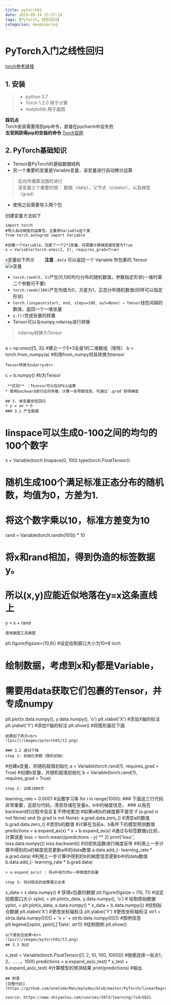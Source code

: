 ```yaml
---
title: pytorch01
date: 2019-09-24 15:57:24
tags: [PyTorch, 线性回归]
categories: deepLearing
---
```

# PyTorch入门之线性回归

[torch参考链接](http://pytorch.org/docs/0.3.0/tensors.html)
<!-- More -->
## 1. 安装
> * python 3.7
> * Torch 1.2.0 用于计算
> * matplotlib 用于画图

**踩坑点** <br>
Torch安装需要用到pip命令，直接在pycharm中会失败 <br>
**去官网获得pip的安装的命令** [Torch官网](https://pytorch.org/get-started/locally/)

## 2. PyTorch基础知识
* Tensor是PyTorch的基础数据结构
* 另一个重要的变量是Variable变量，该变量进行自动微分运算
> 反向传播算法随时进行<br>
> 该变量三个重要的值： 数据（data），父节点（creator），以及梯度（grad）
* 使用之前需要导入两个包

创建变量方法如下<br>
```
import torch
#导入自动梯度的运算包，主要用Variable这个类
from torch.autograd import Variable

#创建一个Variable，包裹了一个2*2张量，将需要计算梯度属性置为True
x = Variable(torch.ones(2, 2), requires_grad=True)
```
x变量如下所示 &emsp;&emsp;**注意** `.data` 可以返回一个 Variable 所包裹的 Tensor<br>
![x变量](/images/pytorch01/t1.png)

* `torch.rand(5, 3)`产生[0,1]的均匀分布的随机数值，参数指定形状(一维时第二个参数可不要)
* `torch.randn(100)`产生均值为0，方差为1，正态分布随机数值(同样可以指定形状)
* `torch.linspace(start, end, steps=100, out=None) → Tensor`线性间隔的数值，返回一个一维张量
* `y.t()`完成张量的转置
* Tensor可以与numpy.ndarray进行转换
> ndarray转换为Tensor<br>
> ```
a = np.ones([5, 3]) #建立一个5*3全是1的二维数组（矩阵）
b = torch.from_numpy(a) #利用from_numpy将其转换为tensor
```
Tensor转换为ndarry<br>
```
c = b.numpy() #b为Tensor
```
 **区别** ：Tesnsor可以在GPU上运算
* 使用backward进行反向传播，计算一些导数信息，可通过`.grad`获得梯度

## 3. 单变量线性回归
> y = ax + b
### 3.1 产生数据
```
# linspace可以生成0-100之间的均匀的100个数字
x = Variable(torch.linspace(0, 100).type(torch.FloatTensor))

# 随机生成100个满足标准正态分布的随机数，均值为0，方差为1.
# 将这个数字乘以10，标准方差变为10
rand = Variable(torch.randn(100)) * 10

# 将x和rand相加，得到伪造的标签数据y。
# 所以(x,y)应能近似地落在y=x这条直线上
y = x + rand
```
使用画图工具画图
```
plt.figure(figsize=(10,8)) #设定绘制窗口大小为10*8 inch
# 绘制数据，考虑到x和y都是Variable，
# 需要用data获取它们包裹的Tensor，并专成numpy
plt.plot(x.data.numpy(), y.data.numpy(), 'o')
plt.xlabel('X') #添加X轴的标注
plt.ylabel('Y') #添加Y轴的标注
plt.show() #将图形画在下面
```
结果如下所示<br>
![pic](/images/pytorch01/t2.png)

### 3.2 递归下降
step 1: 初始化参数（随机初始）
```
#创建a变量，并随机赋值初始化
a = Variable(torch.rand(1), requires_grad = True)
#创建b变量，并随机赋值初始化
b = Variable(torch.rand(1), requires_grad = True)
```
step 2: 训练1000次
```
learning_rate = 0.0001 #设置学习率
for i in range(1000):
    ### 下面这三行代码非常重要，这部分代码，清空存储在变量a，b中的梯度信息，
    ### 以免在backward的过程中会反复不停地累加
    #如果a和b的梯度都不是空
    if (a.grad is not None) and (b.grad is not None):
        a.grad.data.zero_() #清空a的数值
        b.grad.data.zero_() #清空b的数值
    #计算在当前a、b条件下的模型预测数值
    predictions = a.expand_as(x) * x + b.expand_as(x)
    #通过与标签数据y比较，计算误差
    loss = torch.mean((predictions - y) ** 2)
    print('loss:', loss.data.numpy())
    loss.backward() #对损失函数进行梯度反传
    #利用上一步计算中得到的a的梯度信息更新a中的data数值
    a.data.add_(- learning_rate * a.grad.data)
    #利用上一步计算中得到的b的梯度信息更新b中的data数值
    b.data.add_(- learning_rate * b.grad.data)
```
> a.expand_as(x) : 将a升级为同x一样维度的张量

step 3: 将训练后的结果展示出来
```
x_data = x.data.numpy() # 获得x包裹的数据
plt.figure(figsize = (10, 7)) #设定绘图窗口大小
xplot, = plt.plot(x_data, y.data.numpy(), 'o') # 绘制原始数据
yplot, = plt.plot(x_data, a.data.numpy() * x_data + b.data.numpy())  #绘制拟合数据
plt.xlabel('X') #更改坐标轴标注
plt.ylabel('Y') #更改坐标轴标注
str1 = str(a.data.numpy()[0]) + 'x +' + str(b.data.numpy()[0]) #图例信息
plt.legend([xplot, yplot],['Data', str1]) #绘制图例
plt.show()
```
以下是拟合结果<br>
![pic](/images/pytorch01/t3.png)
## 3.3 测试
```
x_test = Variable(torch.FloatTensor([1, 2, 10, 100, 1000])) #随便选择一些点1，2，……，1000
predictions = a.expand_as(x_test) * x_test + b.expand_as(x_test) #计算模型的预测结果
print(predictions) #输出
```  
## 附录
[完整代码](https://github.com/oneCoderMan/myCodes/blob/master/PyTorch/linearRegression.py)

source: https://www.shiyanlou.com/courses/1073/learning/?id=5821
